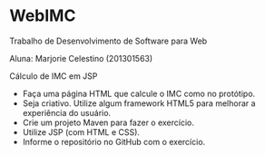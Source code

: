 # WebIMC

Trabalho de Desenvolvimento de Software para Web

Aluna: Marjorie Celestino (201301563)

Cálculo de IMC em JSP

* Faça uma página HTML que calcule o IMC como no protótipo.
* Seja criativo. Utilize algum framework HTML5 para melhorar a experiência do usuário.
* Crie um projeto Maven para fazer o exercício.
* Utilize JSP (com HTML e CSS).
* Informe o repositório no GitHub com o exercício.
